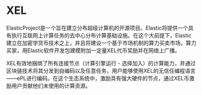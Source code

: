 # 

# XEL

ElasticProject是一个旨在建立分布超级计算机的开源项目。Elastic将提供一个具有执行互联网上计算任务的去中心分布计算基础设施。在这个大前提下，Elastic建立在加密学货币技术之上，并且将建设一个基于市场机制的算力买卖市场。算力买家，用Elastic软件开发包建模附加一定量XEL代币奖励并在网络上广播。

XEL有效地捆绑了所有连接节点（计算引擎运行 - 选择加入）的计算能力，并通过区块链技术将其分发到自编码以及任意任务，用户能够使用XEL的无信任编程语言——ePL进行编码。在这个生态系统中，激励具有强大硬件的节点，通过XEL币激励用户贡献他们未使用的计算资源。

